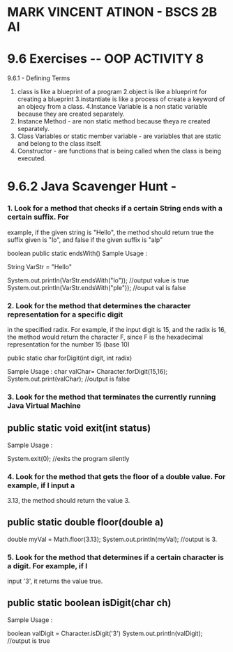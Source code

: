 # MARK VINCENT ATINON - BSCS 2B AI
# 9.6 Exercises -- OOP ACTIVITY 8
9.6.1 - Defining Terms
1. class is like a blueprint of a program
2.object is like a blueprint for creating a blueprint 
3.instantiate is like a process of create a keyword of an objecy from a class.
4.Instance Variable is a non static variable because they are created separately.
5. Instance Method - are non static method because theya re created separately.
6. Class Variables or static member variable - are variables that are static and belong to the class itself.
7. Constructor - are functions that is being called when the class is being executed.

# 9.6.2 Java Scavenger Hunt - 

### 1. Look for a method that checks if a certain String ends with a certain suffix. For
example, if the given string is "Hello", the method should return true the suffix given
is "lo", and false if the given suffix is "alp"

boolean public static endsWith()
Sample Usage :

String VarStr = "Hello"

System.out.println(VarStr.endsWith("lo"));
//output value is true
System.out.println(VarStr.endsWith("ple"));
//ouput val is false

### 2. Look for the method that determines the character representation for a specific digit
in the specified radix. For example, if the input digit is 15, and the radix is 16, the
method would return the character F, since F is the hexadecimal representation for
the number 15 (base 10)

 public static char forDigit(int digit, int radix)  

Sample Usage :
char valChar= Character.forDigit(15,16);
System.out.print(valChar);
//output is false

### 3. Look for the method that terminates the currently running Java Virtual Machine

## public static void exit(int status)

Sample Usage :

System.exit(0);
//exits the program silently


### 4. Look for the method that gets the floor of a double value. For example, if I input a
3.13, the method should return the value 3.

## public static double floor(double a)

double myVal = Math.floor(3.13);
System.out.println(myVal);
//output is 3.


### 5. Look for the method that determines if a certain character is a digit. For example, if I
input '3', it returns the value true.

## public static boolean isDigit(char ch)

Sample Usage :

boolean valDigit = Character.isDigit('3')
System.out.println(valDigit);
//output is true
